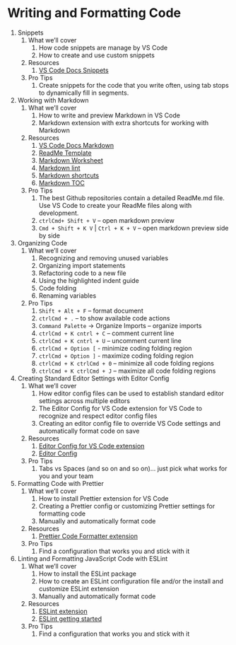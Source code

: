 # Writing and Formatting Code

1. Snippets
    1. What we’ll cover
        1. How code snippets are manage by VS Code
        2. How to create and use custom snippets
    2. Resources
        1. [VS Code Docs Snippets](https://code.visualstudio.com/docs/editor/userdefinedsnippets)
    3. Pro Tips
        1. Create snippets for the code that you write often, using tab stops to dynamically fill in segments.
2. Working with Markdown
    1. What we’ll cover
        1. How to write and preview Markdown in VS Code
        2. Markdown extension with extra shortcuts for working with Markdown
    2. Resources
        1. [VS Code Docs Markdown](https://code.visualstudio.com/docs/languages/markdown)
        2. [ReadMe Template](https://github.com/jamesqquick/read-me-template)
        3. [Markdown Worksheet](https://github.com/jamesqquick/markdown-worksheet)
        4. [Markdown lint](https://marketplace.visualstudio.com/items?itemName=DavidAnson.vscode-markdownlint)
        5. [Markdown shortcuts](https://marketplace.visualstudio.com/items?itemName=mdickin.markdown-shortcuts)
        6. [Markdown TOC](https://marketplace.visualstudio.com/items?itemName=AlanWalk.markdown-toc)
    3. Pro Tips
        1. The best Github repositories contain a detailed ReadMe.md file.  Use VS Code to create your ReadMe files along with development.
        2. `ctrlCmd+ Shift + V`  – open markdown preview
        3. `Cmd + Shift + K V` | `Ctrl + K + V` – open markdown preview side by side
3. Organizing Code
    1. What we’ll cover
        1. Recognizing and removing unused variables
        2. Organizing import statements
        3. Refactoring code to a new file
        4. Using the highlighted indent guide
        5. Code folding
        6. Renaming variables
    2. Pro Tips
        1. `Shift + Alt + F` – format document
        2. `ctrlCmd + .` – to show available code actions
        3. `Command Palette` -> Organize Imports – organize imports
        4. `ctrlCmd + K cntrl + C` – comment current line
        5. `ctrlCmd + K cntrl + U` – uncomment current line
        6. `ctrlCmd + Option [` - minimize coding folding region
        7. `ctrlCmd + Option ]` - maximize coding folding region
        8. `ctrlCmd + K ctrlCmd + 0` – minimize all code folding regions
        9. `ctrlCmd + K ctrlCmd + J` – maximize all code folding regions
4. Creating Standard Editor Settings with Editor Config
    1. What we’ll cover
        1. How editor config files can be used to establish standard editor settings across multiple editors
        2. The Editor Config for VS Code extension for VS Code to recognize and respect editor config files
        3. Creating an editor config file to override VS Code settings and automatically format code on save
    2. Resources
        1. [Editor Config for VS Code extension](https://marketplace.visualstudio.com/items?itemName=EditorConfig.EditorConfig)
        2. [Editor Config](https://editorconfig.org/)
    3. Pro Tips
        1. Tabs vs Spaces (and so on and so on)… just pick what works for you and your team
5. Formatting Code with Prettier
    1. What we’ll cover
        1. How  to install Prettier extension for VS Code
        2. Creating a Prettier config or customizing Prettier settings for formatting code
        3. Manually and automatically format code
    2. Resources
        1. [Prettier Code Formatter extension](https://marketplace.visualstudio.com/items?itemName=esbenp.prettier-vscode)
    3. Pro Tips
        1. Find a configuration that works you and stick with it
6. Linting and Formatting JavaScript Code with ESLint
    1. What we’ll cover
        1. How to install the ESLint package
        2. How to create an ESLint configuration file and/or the install and customize ESLint extension
        3. Manually and automatically format code
    2. Resources
        1. [ESLint extension](https://marketplace.visualstudio.com/items?itemName=dbaeumer.vscode-eslint)
        2. [ESLint getting started](https://eslint.org/docs/user-guide/getting-started)
    3. Pro Tips
        1. Find a configuration that works you and stick with it

